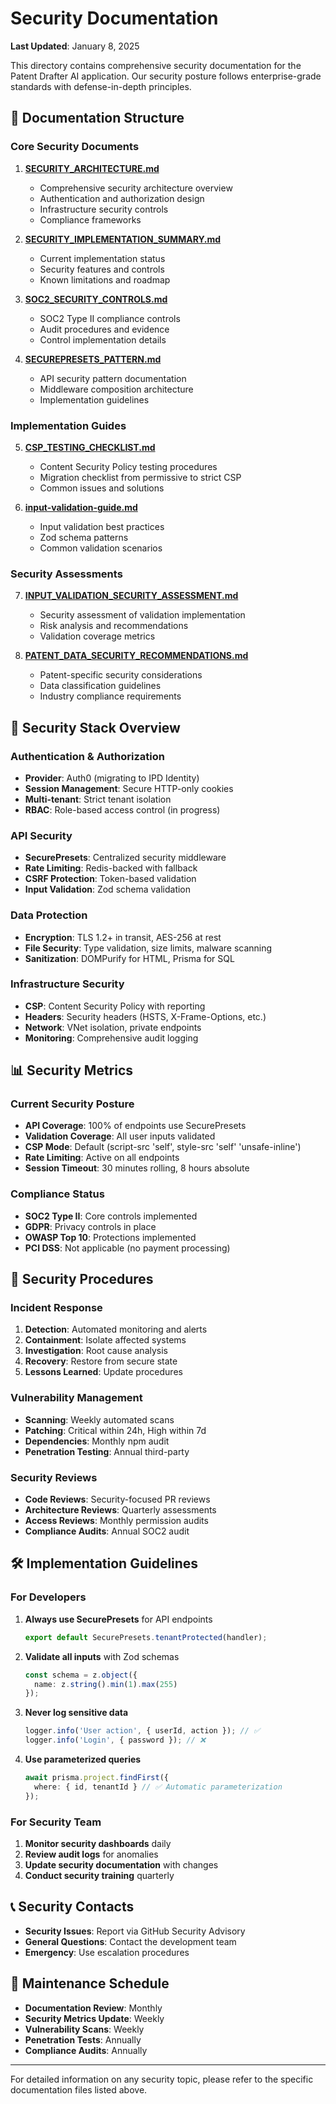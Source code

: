 # Security Documentation

**Last Updated**: January 8, 2025

This directory contains comprehensive security documentation for the Patent Drafter AI application. Our security posture follows enterprise-grade standards with defense-in-depth principles.

## 📁 Documentation Structure

### Core Security Documents

1. **[SECURITY_ARCHITECTURE.md](./SECURITY_ARCHITECTURE.md)**
   - Comprehensive security architecture overview
   - Authentication and authorization design
   - Infrastructure security controls
   - Compliance frameworks

2. **[SECURITY_IMPLEMENTATION_SUMMARY.md](./SECURITY_IMPLEMENTATION_SUMMARY.md)**
   - Current implementation status
   - Security features and controls
   - Known limitations and roadmap

3. **[SOC2_SECURITY_CONTROLS.md](./SOC2_SECURITY_CONTROLS.md)**
   - SOC2 Type II compliance controls
   - Audit procedures and evidence
   - Control implementation details

4. **[SECUREPRESETS_PATTERN.md](./SECUREPRESETS_PATTERN.md)**
   - API security pattern documentation
   - Middleware composition architecture
   - Implementation guidelines

### Implementation Guides

5. **[CSP_TESTING_CHECKLIST.md](./CSP_TESTING_CHECKLIST.md)**
   - Content Security Policy testing procedures
   - Migration checklist from permissive to strict CSP
   - Common issues and solutions

6. **[input-validation-guide.md](./input-validation-guide.md)**
   - Input validation best practices
   - Zod schema patterns
   - Common validation scenarios

### Security Assessments

7. **[INPUT_VALIDATION_SECURITY_ASSESSMENT.md](./INPUT_VALIDATION_SECURITY_ASSESSMENT.md)**
   - Security assessment of validation implementation
   - Risk analysis and recommendations
   - Validation coverage metrics

8. **[PATENT_DATA_SECURITY_RECOMMENDATIONS.md](./PATENT_DATA_SECURITY_RECOMMENDATIONS.md)**
   - Patent-specific security considerations
   - Data classification guidelines
   - Industry compliance requirements

## 🔐 Security Stack Overview

### Authentication & Authorization
- **Provider**: Auth0 (migrating to IPD Identity)
- **Session Management**: Secure HTTP-only cookies
- **Multi-tenant**: Strict tenant isolation
- **RBAC**: Role-based access control (in progress)

### API Security
- **SecurePresets**: Centralized security middleware
- **Rate Limiting**: Redis-backed with fallback
- **CSRF Protection**: Token-based validation
- **Input Validation**: Zod schema validation

### Data Protection
- **Encryption**: TLS 1.2+ in transit, AES-256 at rest
- **File Security**: Type validation, size limits, malware scanning
- **Sanitization**: DOMPurify for HTML, Prisma for SQL

### Infrastructure Security
- **CSP**: Content Security Policy with reporting
- **Headers**: Security headers (HSTS, X-Frame-Options, etc.)
- **Network**: VNet isolation, private endpoints
- **Monitoring**: Comprehensive audit logging

## 📊 Security Metrics

### Current Security Posture
- **API Coverage**: 100% of endpoints use SecurePresets
- **Validation Coverage**: All user inputs validated
- **CSP Mode**: Default (script-src 'self', style-src 'self' 'unsafe-inline')
- **Rate Limiting**: Active on all endpoints
- **Session Timeout**: 30 minutes rolling, 8 hours absolute

### Compliance Status
- **SOC2 Type II**: Core controls implemented
- **GDPR**: Privacy controls in place
- **OWASP Top 10**: Protections implemented
- **PCI DSS**: Not applicable (no payment processing)

## 🚨 Security Procedures

### Incident Response
1. **Detection**: Automated monitoring and alerts
2. **Containment**: Isolate affected systems
3. **Investigation**: Root cause analysis
4. **Recovery**: Restore from secure state
5. **Lessons Learned**: Update procedures

### Vulnerability Management
- **Scanning**: Weekly automated scans
- **Patching**: Critical within 24h, High within 7d
- **Dependencies**: Monthly npm audit
- **Penetration Testing**: Annual third-party

### Security Reviews
- **Code Reviews**: Security-focused PR reviews
- **Architecture Reviews**: Quarterly assessments
- **Access Reviews**: Monthly permission audits
- **Compliance Audits**: Annual SOC2 audit

## 🛠️ Implementation Guidelines

### For Developers

1. **Always use SecurePresets** for API endpoints
   ```typescript
   export default SecurePresets.tenantProtected(handler);
   ```

2. **Validate all inputs** with Zod schemas
   ```typescript
   const schema = z.object({
     name: z.string().min(1).max(255)
   });
   ```

3. **Never log sensitive data**
   ```typescript
   logger.info('User action', { userId, action }); // ✅
   logger.info('Login', { password }); // ❌
   ```

4. **Use parameterized queries**
   ```typescript
   await prisma.project.findFirst({
     where: { id, tenantId } // ✅ Automatic parameterization
   });
   ```

### For Security Team

1. **Monitor security dashboards** daily
2. **Review audit logs** for anomalies
3. **Update security documentation** with changes
4. **Conduct security training** quarterly

## 📞 Security Contacts

- **Security Issues**: Report via GitHub Security Advisory
- **General Questions**: Contact the development team
- **Emergency**: Use escalation procedures

## 🔄 Maintenance Schedule

- **Documentation Review**: Monthly
- **Security Metrics Update**: Weekly
- **Vulnerability Scans**: Weekly
- **Penetration Tests**: Annually
- **Compliance Audits**: Annually

---

For detailed information on any security topic, please refer to the specific documentation files listed above.